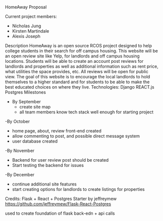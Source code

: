 HomeAway Proposal


Current project members:
* Nicholas Jung
* Kirsten Martindale
* Alexis Joseph


Description
HomeAway is an open source RCOS project designed to help college students in their search for off campus housing. This website will be an open review site like Yelp, for landlords and off campus housing locations. Students will be able to create an account post reviews for landlords and properties as well as additional information such as rent price, what utilities the space provides, etc. All reviews will be open for public view. The goal of this website is to encourage the local landlords to hold themselves to a higher standard and for students to be able to make the best educated choices on where they live.
Technologies:
Django
REACT.js
Postgres
Milestones

- By September
  - create site map
  - all team members know tech stack well enough for starting project

-By October
  - home page, about, review front-end created
  - allow commenting to post, and possible direct message system
  - user database created

-By November
  - Backend for user review post should be created
  - Start testing the backend for issues

-By December
  - continue additional site features
  - start creating options for landlords to create listings for properties




Credits:
Flask + React + Postgres Starter by  jeffreymew
https://github.com/jeffreymew/Flask-React-Postgres

used to create foundation of flask back-edn + api calls